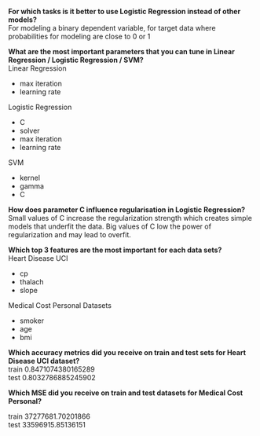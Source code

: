 **For which tasks is it better to use Logistic Regression instead of other models?**<br>
 For modeling a binary dependent variable, for target data where  probabilities for modeling are close to 0 or 1

**What are the most important parameters that you can tune in Linear Regression / Logistic Regression / SVM?**<br>
Linear Regression
* max iteration
* learning rate

Logistic Regression
* C
* solver
* max iteration
* learning rate

SVM
* kernel
* gamma
* C

**How does parameter C influence regularisation in Logistic Regression?**<br>
Small values of C increase the regularization strength which creates simple models that underfit the data. 
Big values of C low the power of regularization and may lead to overfit.

**Which top 3 features are the most important for each data sets?**<br>
Heart Disease UCI
* cp
* thalach
* slope

Medical Cost Personal Datasets
* smoker 
* age
* bmi

**Which accuracy metrics did you receive on train and test sets for Heart Disease UCI dataset?**<br>
train 0.8471074380165289<br>
test 0.8032786885245902

**Which MSE did you receive on train and test datasets for Medical Cost Personal?**

train 37277681.70201866 <br>
test 33596915.85136151

